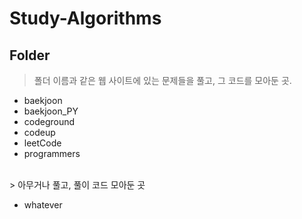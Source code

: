 # Study-Algorithms

## Folder

> 폴더 이름과 같은 웹 사이트에 있는 문제들을 풀고, 그 코드를 모아둔 곳.

- baekjoon
- baekjoon_PY
- codeground
- codeup
- leetCode
- programmers
<br>
> 아무거나 풀고, 풀이 코드 모아둔 곳

- whatever
<br>